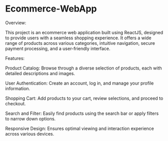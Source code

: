 # Ecommerce-WebApp
Overview:

This project is an ecommerce web application built using ReactJS, designed to provide users with a seamless shopping experience. It offers a wide range of products across various categories, intuitive navigation, secure payment processing, and a user-friendly interface.

Features:

Product Catalog: Browse through a diverse selection of products, each with detailed descriptions and images.

User Authentication: Create an account, log in, and manage your profile information.

Shopping Cart: Add products to your cart, review selections, and proceed to checkout.

Search and Filter: Easily find products using the search bar or apply filters to narrow down options.

Responsive Design: Ensures optimal viewing and interaction experience across various devices.
